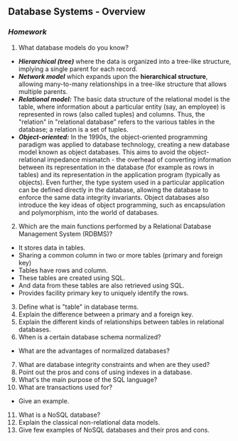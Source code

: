 ## Database Systems - Overview
### _Homework_

1. What database models do you know?

* *__Hierarchical (tree)__* where the data is organized into a tree-like structure, implying a single parent for each record.
* *__Network model__*  which expands upon the __hierarchical structure__, allowing many-to-many relationships in a tree-like structure that allows multiple parents.
* *__Relational model:__* The basic data structure of the relational model is the table, where information about a particular entity (say, an employee) is represented in rows (also called tuples) and columns. Thus, the "relation" in "relational database" refers to the various tables in the database; a relation is a set of tuples.
* *__Object-oriented:__* In the 1990s, the object-oriented programming paradigm was applied to database technology, creating a new database model known as object databases. This aims to avoid the object-relational impedance mismatch - the overhead of converting information between its representation in the database (for example as rows in tables) and its representation in the application program (typically as objects). Even further, the type system used in a particular application can be defined directly in the database, allowing the database to enforce the same data integrity invariants. Object databases also introduce the key ideas of object programming, such as encapsulation and polymorphism, into the world of databases.

2. Which are the main functions performed by a Relational Database Management System (RDBMS)?

* It stores data in tables.
* Sharing a common column in two or more tables (primary and foreign key)
* Tables have rows and column. 
* These tables are created using SQL. 
* And data from these tables are also retrieved using SQL.
* Provides facility primary key to uniquely identify the rows.

3. Define what is "table" in database terms.
4. Explain the difference between a primary and a foreign key.
5. Explain the different kinds of relationships between tables in relational databases.
6. When is a certain database schema normalized?
  * What are the advantages of normalized databases?
7. What are database integrity constraints and when are they used?
8. Point out the pros and cons of using indexes in a database.
9. What's the main purpose of the SQL language?
10. What are transactions used for?
  * Give an example.
11. What is a NoSQL database?
12. Explain the classical non-relational data models.
13. Give few examples of NoSQL databases and their pros and cons.